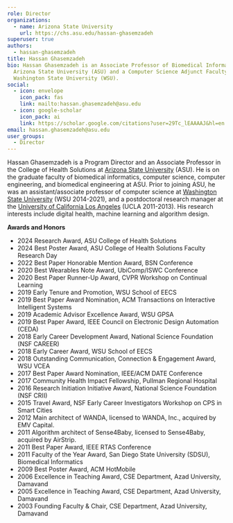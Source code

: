 ```yaml
---
role: Director
organizations:
  - name: Arizona State University
    url: https://chs.asu.edu/hassan-ghasemzadeh
superuser: true
authors:
  - hassan-ghasemzadeh
title: Hassan Ghasemzadeh
bio: Hassan Ghasemzadeh is an Associate Professor of Biomedical Informatics at
  Arizona State University (ASU) and a Computer Science Adjunct Faculty at
  Washington State University (WSU).
social:
  - icon: envelope
    icon_pack: fas
    link: mailto:hassan.ghasemzadeh@asu.edu
  - icon: google-scholar
    icon_pack: ai
    link: https://scholar.google.com/citations?user=29Tc_lEAAAAJ&hl=en
email: hassan.ghasemzadeh@asu.edu
user_groups:
  - Director
---
```

Hassan Ghasemzadeh is a Program Director and an Associate Professor in the College of Health Solutions at [Arizona State University](https://www.asu.edu/) (ASU). He is on the graduate faculty of biomedical informatics, computer science, computer engineering, and biomedical engineering at ASU. Prior to joining ASU, he was an assistant/associate professor of computer science at [Washington State University](https://wsu.edu/) (WSU 2014-2021), and a postdoctoral research manager at the [University of California Los Angeles](https://www.cs.ucla.edu/) (UCLA 2011-2013). His research interests include digital health, machine learning and algorithm design.

**Awards and Honors**
* 2024 Research Award, ASU College of Health Solutions
* 2024 Best Poster Award, ASU College of Health Solutions Faculty Research Day
* 2022 Best Paper Honorable Mention Award, BSN Conference
* 2020 Best Wearables Note Award, UbiComp/ISWC Conference
* 2020 Best Paper Runner-Up Award, CVPR Workshop on Continual Learning
* 2019 Early Tenure and Promotion, WSU School of EECS
* 2019 Best Paper Award Nomination, ACM Transactions on Interactive Intelligent Systems
* 2019 Academic Advisor Excellence Award, WSU GPSA
* 2019 Best Paper Award, IEEE Council on Electronic Design Automation (CEDA)
* 2018 Early Career Development Award, National Science Foundation (NSF CAREER)
* 2018 Early Career Award, WSU School of EECS
* 2018 Outstanding Communication, Connection & Engagement Award, WSU VCEA
* 2017 Best Paper Award Nomination, IEEE/ACM DATE Conference
* 2017 Community Health Impact Fellowship, Pullman Regional Hospital
* 2016 Research Initiation Initiative Award, National Science Foundation (NSF CRII)
* 2015 Travel Award, NSF Early Career Investigators Workshop on CPS in Smart Cities
* 2012 Main architect of WANDA, licensed to WANDA, Inc., acquired by EMV Capital.
* 2011 Algorithm architect of Sense4Baby, licensed to Sense4Baby, acquired by AirStrip.
* 2011 Best Paper Award, IEEE RTAS Conference
* 2011 Faculty of the Year Award, San Diego State University (SDSU), Biomedical Informatics
* 2009 Best Poster Award, ACM HotMobile
* 2006 Excellence in Teaching Award, CSE Department, Azad University, Damavand
* 2005 Excellence in Teaching Award, CSE Department, Azad University, Damavand
* 2003 Founding Faculty & Chair, CSE Department, Azad University, Damavand
